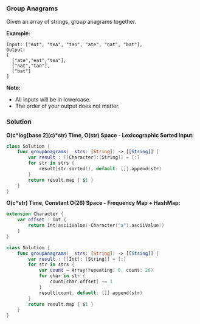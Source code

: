 
### Group Anagrams

Given an array of strings, group anagrams together.

__Example:__
```
Input: ["eat", "tea", "tan", "ate", "nat", "bat"],
Output:
[
  ["ate","eat","tea"],
  ["nat","tan"],
  ["bat"]
]
```
__Note:__
* All inputs will be in lowercase.
* The order of your output does not matter.

### Solution
__O(c\*log\[base 2\](c)*str) Time, O(str) Space - Lexicographic Sorted Input:__
```Swift
class Solution {
    func groupAnagrams(_ strs: [String]) -> [[String]] {
        var result : [[Character]:[String]] = [:]
        for str in strs {
            result[str.sorted(), default: []].append(str)
        }
        return result.map { $1 }
    }
}
```
__O(c*str) Time, Constant O(26) Space - Frequency Map + HashMap:__
```Swift
extension Character {
    var offset : Int {
        return Int(asciiValue!-Character("a").asciiValue!)
    }
}

class Solution {
    func groupAnagrams(_ strs: [String]) -> [[String]] {
        var result : [[Int]: [String]] = [:]
        for str in strs {
            var count = Array(repeating: 0, count: 26)
            for char in str {
                count[char.offset] += 1
            }
            result[count, default: []].append(str)
        }
        return result.map { $1 }
    }
}
```